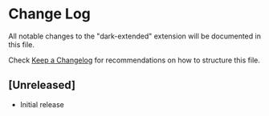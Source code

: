 # Change Log

All notable changes to the "dark-extended" extension will be documented in this file.

Check [Keep a Changelog](http://keepachangelog.com/) for recommendations on how to structure this file.

## [Unreleased]

- Initial release
